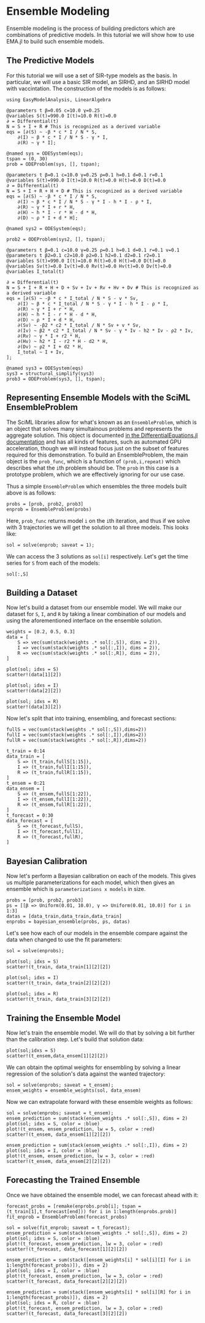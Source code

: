 # Ensemble Modeling

Ensemble modeling is the process of building predictors which are combinations of
predictive models. In this tutorial we will show how to use EMA.jl to build such
ensemble models.

## The Predictive Models

For this tutorial we will use a set of SIR-type models as the basis. In particular,
we will use a basic SIR model, an SIRHD, and an SIRHD model with vaccintation. The
construction of the models is as follows:

```@example ensemble
using EasyModelAnalysis, LinearAlgebra

@parameters t β=0.05 c=10.0 γ=0.25
@variables S(t)=990.0 I(t)=10.0 R(t)=0.0
∂ = Differential(t)
N = S + I + R # This is recognized as a derived variable
eqs = [∂(S) ~ -β * c * I / N * S,
    ∂(I) ~ β * c * I / N * S - γ * I,
    ∂(R) ~ γ * I];

@named sys = ODESystem(eqs);
tspan = (0, 30)
prob = ODEProblem(sys, [], tspan);

@parameters t β=0.1 c=10.0 γ=0.25 ρ=0.1 h=0.1 d=0.1 r=0.1
@variables S(t)=990.0 I(t)=10.0 R(t)=0.0 H(t)=0.0 D(t)=0.0
∂ = Differential(t)
N = S + I + R + H + D # This is recognized as a derived variable
eqs = [∂(S) ~ -β * c * I / N * S,
    ∂(I) ~ β * c * I / N * S - γ * I - h * I - ρ * I,
    ∂(R) ~ γ * I + r * H,
    ∂(H) ~ h * I - r * H - d * H,
    ∂(D) ~ ρ * I + d * H];

@named sys2 = ODESystem(eqs);

prob2 = ODEProblem(sys2, [], tspan);

@parameters t β=0.1 c=10.0 γ=0.25 ρ=0.1 h=0.1 d=0.1 r=0.1 v=0.1
@parameters t β2=0.1 c2=10.0 ρ2=0.1 h2=0.1 d2=0.1 r2=0.1
@variables S(t)=990.0 I(t)=10.0 R(t)=0.0 H(t)=0.0 D(t)=0.0
@variables Sv(t)=0.0 Iv(t)=0.0 Rv(t)=0.0 Hv(t)=0.0 Dv(t)=0.0
@variables I_total(t)

∂ = Differential(t)
N = S + I + R + H + D + Sv + Iv + Rv + Hv + Dv # This is recognized as a derived variable
eqs = [∂(S) ~ -β * c * I_total / N * S - v * Sv,
    ∂(I) ~ β * c * I_total / N * S - γ * I - h * I - ρ * I,
    ∂(R) ~ γ * I + r * H,
    ∂(H) ~ h * I - r * H - d * H,
    ∂(D) ~ ρ * I + d * H,
    ∂(Sv) ~ -β2 * c2 * I_total / N * Sv + v * Sv,
    ∂(Iv) ~ β2 * c2 * I_total / N * Sv - γ * Iv - h2 * Iv - ρ2 * Iv,
    ∂(Rv) ~ γ * I + r2 * H,
    ∂(Hv) ~ h2 * I - r2 * H - d2 * H,
    ∂(Dv) ~ ρ2 * I + d2 * H,
    I_total ~ I + Iv,
];

@named sys3 = ODESystem(eqs)
sys3 = structural_simplify(sys3)
prob3 = ODEProblem(sys3, [], tspan);
```

## Representing Ensemble Models with the SciML EnsembleProblem

The SciML libraries allow for what's known as an `EnsembleProblem`, which is an object that
solves many simultainous problems and represents the aggregate solution. This object is
documented
[in the DifferentialEquations.jl documentation](https://docs.sciml.ai/DiffEqDocs/stable/features/ensemble/)
and has all kinds of features, such as automated GPU acceleration, though we will instead
focus just on the subset of features required for this demonstration. To build an
EnsembleProblem, the main object is the `prob_func`, which is a function of `(prob,i,repeat)`
which describes what the `i`th problem should be. The `prob` in this case is a
prototype problem, which we are effectively ignoring for our use case.

Thus a simple `EnsembleProblem` which ensembles the three models built above is as follows:

```@example ensemble
probs = [prob, prob2, prob3]
enprob = EnsembleProblem(probs)
```

Here, `prob_func` returns model `i` on the `i`th iteration, and thus if we solve with
3 trajectories we will get the solution to all three models. This looks like:

```@example ensemble
sol = solve(enprob; saveat = 1);
```

We can access the 3 solutions as `sol[i]` respectively. Let's get the time series
for `S` from each of the models:

```@example ensemble
sol[:,S]
```

## Building a Dataset

Now let's build a dataset from our ensemble model. We will make our dataset for `S`,
`I`, and `R` by taking a linear combination of our models and using the aforementioned
interface on the ensemble solution.

```@example ensemble
weights = [0.2, 0.5, 0.3]
data = [
    S => vec(sum(stack(weights .* sol[:,S]), dims = 2)),
    I => vec(sum(stack(weights .* sol[:,I]), dims = 2)),
    R => vec(sum(stack(weights .* sol[:,R]), dims = 2)),
]
```

```@example ensemble
plot(sol; idxs = S)
scatter!(data[1][2])
```

```@example ensemble
plot(sol; idxs = I)
scatter!(data[2][2])
```

```@example ensemble
plot(sol; idxs = R)
scatter!(data[3][2])
```

Now let's split that into training, ensembling, and forecast sections:

```@example ensemble
fullS = vec(sum(stack(weights .* sol[:,S]),dims=2))
fullI = vec(sum(stack(weights .* sol[:,I]),dims=2))
fullR = vec(sum(stack(weights .* sol[:,R]),dims=2))

t_train = 0:14
data_train = [
    S => (t_train,fullS[1:15]),
    I => (t_train,fullI[1:15]),
    R => (t_train,fullR[1:15]),
]
t_ensem = 0:21
data_ensem = [
    S => (t_ensem,fullS[1:22]),
    I => (t_ensem,fullI[1:22]),
    R => (t_ensem,fullR[1:22]),
]
t_forecast = 0:30
data_forecast = [
    S => (t_forecast,fullS),
    I => (t_forecast,fullI),
    R => (t_forecast,fullR),
]
```

## Bayesian Calibration

Now let's perform a Bayesian calibration on each of the models. This gives us multiple parameterizations for each model, which then gives an ensemble which is `parameterizations x models` in size.

```@example ensemble
probs = [prob, prob2, prob3]
ps = [[β => Uniform(0.01, 10.0), γ => Uniform(0.01, 10.0)] for i in 1:3]
datas = [data_train,data_train,data_train]
enprobs = bayesian_ensemble(probs, ps, datas)
```

Let's see how each of our models in the ensemble compare against the data when changed
to use the fit parameters:

```@example ensemble
sol = solve(enprobs);

plot(sol; idxs = S)
scatter!(t_train, data_train[1][2][2])
```

```@example ensemble
plot(sol; idxs = I)
scatter!(t_train, data_train[2][2][2])
```

```@example ensemble
plot(sol; idxs = R)
scatter!(t_train, data_train[3][2][2])
```

## Training the Ensemble Model

Now let's train the ensemble model. We will do that by solving a bit further than the
calibration step. Let's build that solution data:

```@example ensemble
plot(sol;idxs = S)
scatter!(t_ensem,data_ensem[1][2][2])
```

We can obtain the optimal weights for ensembling by solving a linear regression of
the solution's data against the wanted trajectory:

```@example ensemble
sol = solve(enprobs; saveat = t_ensem);
ensem_weights = ensemble_weights(sol, data_ensem)
```

Now we can extrapolate forward with these ensemble weights as follows:

```@example ensemble
sol = solve(enprobs; saveat = t_ensem);
ensem_prediction = sum(stack(ensem_weights .* sol[:,S]), dims = 2)
plot(sol; idxs = S, color = :blue)
plot!(t_ensem, ensem_prediction, lw = 5, color = :red)
scatter!(t_ensem, data_ensem[1][2][2])
```

```@example ensemble
ensem_prediction = sum(stack(ensem_weights .* sol[:,I]), dims = 2)
plot(sol; idxs = I, color = :blue)
plot!(t_ensem, ensem_prediction, lw = 3, color = :red)
scatter!(t_ensem, data_ensem[2][2][2])
```

## Forecasting the Trained Ensemble

Once we have obtained the ensemble model, we can forecast ahead with it:

```@example ensemble
forecast_probs = [remake(enprobs.prob[i]; tspan = (t_train[1],t_forecast[end])) for i in 1:length(enprobs.prob)]
fit_enprob = EnsembleProblem(forecast_probs)

sol = solve(fit_enprob; saveat = t_forecast);
ensem_prediction = sum(stack(ensem_weights .* sol[:,S]), dims = 2)
plot(sol; idxs = S, color = :blue)
plot!(t_forecast, ensem_prediction, lw = 3, color = :red)
scatter!(t_forecast, data_forecast[1][2][2])
```

```@example ensemble
ensem_prediction = sum(stack([ensem_weights[i] * sol[i][I] for i in 1:length(forecast_probs)]), dims = 2)
plot(sol; idxs = I, color = :blue)
plot!(t_forecast, ensem_prediction, lw = 3, color = :red)
scatter!(t_forecast, data_forecast[2][2][2])
```

```@example ensemble
ensem_prediction = sum(stack([ensem_weights[i] * sol[i][R] for i in 1:length(forecast_probs)]), dims = 2)
plot(sol; idxs = R, color = :blue)
plot!(t_forecast, ensem_prediction, lw = 3, color = :red)
scatter!(t_forecast, data_forecast[3][2][2])
```
